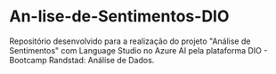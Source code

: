 # An-lise-de-Sentimentos-DIO
Repositório desenvolvido para a realização do projeto "Análise de Sentimentos" com Language Studio no Azure AI pela plataforma DIO - Bootcamp Randstad: Análise de Dados. 
